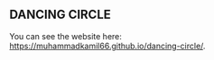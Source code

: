DANCING CIRCLE
-------------

You can see the website here: https://muhammadkamil66.github.io/dancing-circle/.
